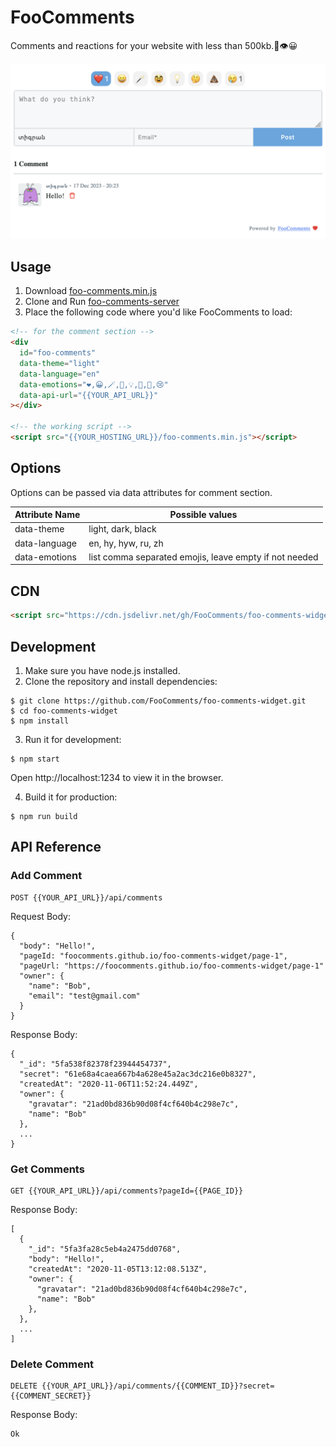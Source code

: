 # FooComments

Comments and reactions for your website with less than 500kb.💬👁️😀

![screenshot comments](/images/light.png)

## Usage

1. Download [foo-comments.min.js](/docs/foo-comments.min.js?raw=true)
2. Clone and Run [foo-comments-server](https://github.com/tigransimonyan/foo-comments-server)
3. Place the following code where you'd like FooComments to load:

```html
<!-- for the comment section -->
<div
  id="foo-comments"
  data-theme="light"
  data-language="en"
  data-emotions="❤️,😀,🪄,🥸,💡,🤔,💩,😢"
  data-api-url="{{YOUR_API_URL}}"
></div>

<!-- the working script -->
<script src="{{YOUR_HOSTING_URL}}/foo-comments.min.js"></script>
```

## Options

Options can be passed via data attributes for comment section.

| Attribute Name | Possible values                                        |
| -------------- | ------------------------------------------------------ |
| data-theme     | light, dark, black                                     |
| data-language  | en, hy, hyw, ru, zh                                    |
| data-emotions  | list comma separated emojis, leave empty if not needed |

## CDN

```html
<script src="https://cdn.jsdelivr.net/gh/FooComments/foo-comments-widget@1.1.0/docs/foo-comments.min.js"></script>
```

## Development

1. Make sure you have node.js installed.
2. Clone the repository and install dependencies:

```
$ git clone https://github.com/FooComments/foo-comments-widget.git
$ cd foo-comments-widget
$ npm install
```

3. Run it for development:

```
$ npm start
```

Open http://localhost:1234 to view it in the browser.

4. Build it for production:

```
$ npm run build
```

## API Reference

### Add Comment

```
POST {{YOUR_API_URL}}/api/comments
```

Request Body:

```
{
  "body": "Hello!",
  "pageId: "foocomments.github.io/foo-comments-widget/page-1",
  "pageUrl: "https://foocomments.github.io/foo-comments-widget/page-1"
  "owner": {
    "name": "Bob",
    "email": "test@gmail.com"
  }
}
```

Response Body:

```
{
  "_id": "5fa538f82378f23944454737",
  "secret": "61e68a4caea667b4a628e45a2ac3dc216e0b8327",
  "createdAt": "2020-11-06T11:52:24.449Z",
  "owner": {
    "gravatar": "21ad0bd836b90d08f4cf640b4c298e7c",
    "name": "Bob"
  },
  ...
}
```

### Get Comments

```
GET {{YOUR_API_URL}}/api/comments?pageId={{PAGE_ID}}
```

Response Body:

```
[
  {
    "_id": "5fa3fa28c5eb4a2475dd0768",
    "body": "Hello!",
    "createdAt": "2020-11-05T13:12:08.513Z",
    "owner": {
      "gravatar": "21ad0bd836b90d08f4cf640b4c298e7c",
      "name": "Bob"
    },
  },
  ...
]
```

### Delete Comment

```
DELETE {{YOUR_API_URL}}/api/comments/{{COMMENT_ID}}?secret={{COMMENT_SECRET}}
```

Response Body:

```
Ok
```
